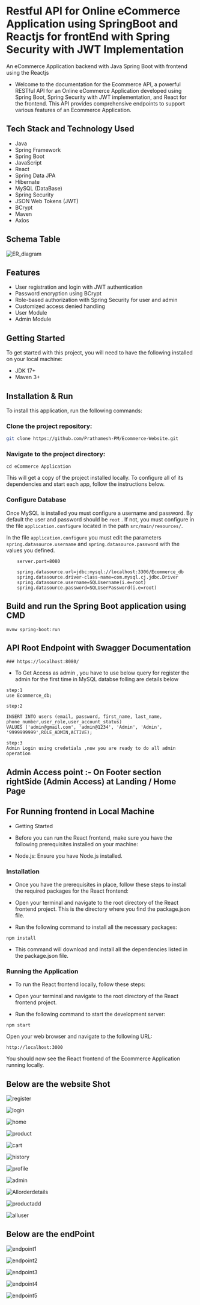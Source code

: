 # Restful API for Online eCommerce Application using SpringBoot and Reactjs for frontEnd with Spring Security with JWT Implementation

An eCommerce Application backend with Java Spring Boot with frontend using the Reactjs

- Welcome to the documentation for the Ecommerce API, a powerful RESTful API for an Online eCommerce Application developed using Spring Boot, Spring Security with JWT implementation, and React for the frontend. This API provides comprehensive endpoints to support various features of an Ecommerce Application.

## Tech Stack and Technology Used

- Java
- Spring Framework
- Spring Boot
- JavaScript
- React
- Spring Data JPA
- Hibernate
- MySQL (DataBase)
- Spring Security
- JSON Web Tokens (JWT)
- BCrypt
- Maven
- Axios

## Schema Table
![ER_diagram](/ER_diagram.png)

## Features

- User registration and login with JWT authentication
- Password encryption using BCrypt
- Role-based authorization with Spring Security for user and admin
- Customized access denied handling
- User Module
- Admin Module

## Getting Started

To get started with this project, you will need to have the following installed on your local machine:

- JDK 17+
- Maven 3+

## Installation & Run
To install this application, run the following commands:

### Clone the project repository:
```bash
git clone https://github.com/Prathamesh-PM/Ecommerce-Website.git
```
### Navigate to the project directory:
```
cd eCommerce Application

```

This will get a copy of the project installed locally. To configure all of its dependencies and start each app, follow the instructions below.

### Configure Database

Once MySQL is installed you must configure a username and password. By default the user and password should be `root` . If not, you must configure in the file `application.configure` located in the path `src/main/resources/`.

In the file `application.configure` you must edit the parameters `spring.datasource.username` and `spring.datasource.password` with the values you defined.

```
    server.port=8080

    spring.datasource.url=jdbc:mysql://localhost:3306/Ecommerce_db
    spring.datasource.driver-class-name=com.mysql.cj.jdbc.Driver
    spring.datasource.username=SQLUsername(i.e=root)
    spring.datasource.password=SQLUserPassword(i.e=root)

```

## Build and run the Spring Boot application using CMD
```
mvnw spring-boot:run
```


## API Root Endpoint with Swagger Documentation

```
### https://localhost:8080/

```

- To Get Access as admin , you have to use below query for register the admin for the first time in MySQL databse folling are details below

```
step:1
use Ecommerce_db;

step:2

INSERT INTO users (email, password, first_name, last_name, phone_number,user_role,user_account_status)
VALUES ('admin@gmail.com', 'admin@1234', 'Admin', 'Admin', '9999999999',ROLE_ADMIN,ACTIVE);

step:3
Admin Login using credetials ,now you are ready to do all admin operation

```

## Admin Access point :- On Footer section rightSide (Admin Access) at Landing / Home Page

## For Running frontend in Local Machine

- Getting Started

* Before you can run the React frontend, make sure you have the following prerequisites installed on your machine:

* Node.js: Ensure you have Node.js installed.

### Installation

- Once you have the prerequisites in place, follow these steps to install the required packages for the React frontend:

- Open your terminal and navigate to the root directory of the React frontend project. This is the directory where you find the package.json file.

- Run the following command to install all the necessary packages:

```
npm install
```

- This command will download and install all the dependencies listed in the package.json file.

### Running the Application

- To run the React frontend locally, follow these steps:

- Open your terminal and navigate to the root directory of the React frontend project.

- Run the following command to start the development server:

```
npm start
```

Open your web browser and navigate to the following URL:

```
http://localhost:3000
```

You should now see the React frontend of the Ecommerce Application running locally.

## Below are the website Shot
![register](./ecomShot/register.png)

![login](./ecomShot/login.png)

![home](./ecomShot/home.png)

![product](./ecomShot/product.png)

![cart](./ecomShot/cart.png)

![history](./ecomShot/history.png)

![profile](./ecomShot/profile.png)

![admin](./ecomShot/admin.png)

![Allorderdetails](./ecomShot/Allorderdetails.png)

![productadd](./ecomShot/productadd.png)

![alluser](./ecomShot/alluser.png)


## Below are the endPoint
![endpoint1](./end-point-shot/endpoint1.png)

![endpoint2](./end-point-shot/endpoint2.png)

![endpoint3](./end-point-shot/endpoint3.png)

![endpoint4](./end-point-shot/endpoint4.png)

![endpoint5](./end-point-shot/endpoint5.png)

